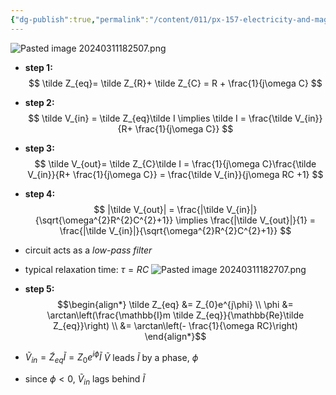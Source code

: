 ```yaml
---
{"dg-publish":true,"permalink":"/content/011/px-157-electricity-and-magnetism/px-157-e-ac-circuits/px-157-e4a-lrc-circuits-1/","noteIcon":"1","created":"2025-08-27T13:14:00.177+01:00","updated":"2024-11-26T20:11:20.000+00:00"}
---
```


![Pasted image 20240311182507.png](/img/user/pics/Pasted%20image%2020240311182507.png)
- **step 1:**
$$
\tilde Z_{eq}= \tilde Z_{R}+ \tilde Z_{C} = R + \frac{1}{j\omega C}
$$
- **step 2:**
$$
\tilde V_{in} = \tilde Z_{eq}\tilde I \implies \tilde I = \frac{\tilde V_{in}}{R+ \frac{1}{j\omega C}}
$$
- **step 3:**
$$
\tilde V_{out}= \tilde Z_{C}\tilde I = \frac{1}{j\omega C}\frac{\tilde V_{in}}{R+ \frac{1}{j\omega C}} = \frac{\tilde V_{in}}{j\omega RC +1}
$$
- **step 4:**
$$
|\tilde V_{out}| = \frac{|\tilde V_{in}|}{\sqrt{\omega^{2}R^{2}C^{2}+1}} \implies \frac{|\tilde V_{out}|}{1} = \frac{|\tilde V_{in}|}{\sqrt{\omega^{2}R^{2}C^{2}+1}}
$$
- circuit acts as a *low-pass filter*
- typical relaxation time: $\tau = RC$
![Pasted image 20240311182707.png](/img/user/pics/Pasted%20image%2020240311182707.png)

- **step 5:**
$$\begin{align*}
		\tilde Z_{eq} &= Z_{0}e^{j\phi}  \\
		\phi &= \arctan\left(\frac{\mathbb{I}m \tilde Z_{eq}}{\mathbb{Re}\tilde Z_{eq}}\right) \\
		&= \arctan\left(- \frac{1}{\omega RC}\right)
	\end{align*}$$
- $\tilde V_{in}=\tilde Z_{eq}\tilde I = Z_{0}e^{i\phi}\tilde I$ $\tilde V$ leads $\tilde I$ by a phase, $\phi$ 
- since $\phi<0$, $\tilde V_{in}$ lags behind $\tilde I$
